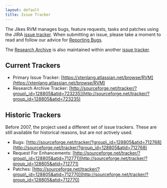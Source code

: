 ```yaml
---
layout: default 
title: Issue Tracker
---
```


The Jikes RVM manages bugs, feature requests, tasks and patches using the JIRA [issue tracker](https://xtenlang.atlassian.net/browse/RVM). When submitting an issue, please take a moment to read and follow our advice for [Reporting Bugs](/ReportingBugs/).

The [Research Archive](/Resources/Research+Archive) is also maintained within another [issue tracker](http://sourceforge.net/tracker/?group_id=128805&atid=723235).

## Current Trackers

- Primary Issue Tracker: [https://xtenlang.atlassian.net/browse/RVM](https://xtenlang.atlassian.net/browse/RVM)
- Research Archive Tracker: [http://sourceforge.net/tracker/?group\_id=128805&atid=723235](http://sourceforge.net/tracker/?group_id=128805&atid=723235)


## Historic Trackers

Before 2007, the project used a different set of issue trackers. These are still available for historical reasons, but are not actively used. 

- Bugs: [http://sourceforge.net/tracker/?group\_id=128805&atid=712768](http://sourceforge.net/tracker/?group_id=128805&atid=712768)
- Request For Enhancements: [http://sourceforge.net/tracker/?group\_id=128805&atid=712771](http://sourceforge.net/tracker/?group_id=128805&atid=712771)
- Patches: [http://sourceforge.net/tracker/?group\_id=128805&atid=712770](http://sourceforge.net/tracker/?group_id=128805&atid=712770)
